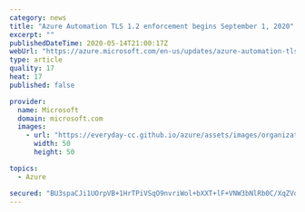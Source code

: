```yaml
---
category: news
title: "Azure Automation TLS 1.2 enforcement begins September 1, 2020"
excerpt: ""
publishedDateTime: 2020-05-14T21:00:17Z
webUrl: "https://azure.microsoft.com/en-us/updates/azure-automation-tls12-enforcement/"
type: article
quality: 17
heat: 17
published: false

provider:
  name: Microsoft
  domain: microsoft.com
  images:
    - url: "https://everyday-cc.github.io/azure/assets/images/organizations/microsoft.com-50x50.jpg"
      width: 50
      height: 50

topics:
  - Azure

secured: "BU3spaCJi1UOrpVB+1HrTPiVSqO9nvriWol+bXXT+lF+VNW3bNlRb0C/XqZVdiZraVaqkp37sfWIurFNq9eJl5dtXf40DXuFkk3y9wzt0rFue4uU6WMAbBhUlCvwjjE+RJKgPnoG0JbnI6ZVECC9nfdvp2iwEH3wcP0rLjqmz1DvuNW0HRw9gAgK4VrhUtTHboHrfgl3nX5bMakfczK3h8gvcin5UwWYhYSwdKorAQht4WZvYR265nTDJzDe/RiwfRTBQJCtb9J5nRz5KHd70uHa3/jclBQNxXu7Qa5HXm85HDM6RCkLGz+1i99mKzdvEY7vTpLsdcbC1XulmGtDLA==;oqYdAQMP4NDL++ujwFVtUg=="
---
```


